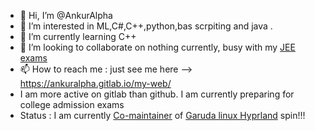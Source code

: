 - 👋 Hi, I’m @AnkurAlpha
- 👀 I’m interested in ML,C#,C++,python,bas scrpiting and java .
- 🌱 I’m currently learning C++
- 💞️ I’m looking to collaborate on nothing currently, busy with my [JEE exams](https://en.wikipedia.org/wiki/Joint_Entrance_Examination_%E2%80%93_Advanced) 
- 📫 How to reach me : just see me here --> https://ankuralpha.gitlab.io/my-web/
- I am more active on gitlab than github. I am currently preparing for college admission exams 
- Status : I am currently [Co-maintainer](https://forum.garudalinux.org/t/we-have-a-new-garuda-maintainer/30629?u=ankur) of [Garuda linux Hyprland](https://forum.garudalinux.org/t/hyprland-downloads/29246?u=ankur) spin!!!
<!---
AnkurAlpha/AnkurAlpha is a ✨ special ✨ repository because its `README.md` (this file) appears on your GitHub profile.
You can click the Preview link to take a look at your changes.
--->
